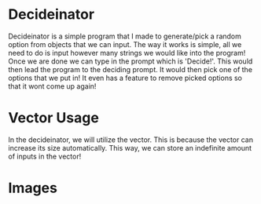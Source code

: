# Decideinator
Decideinator is a simple program that I made to generate/pick a random option from objects that we can input. The way it works is simple, all we need to do is input however many strings we would like into the program! Once we are done we can type in the prompt which is 'Decide!'. This would then lead the program to the deciding prompt. It would then pick one of the options that we put in! It even has a feature to remove picked options so that it wont come up again!

# Vector Usage
In the decideinator, we will utilize the vector. This is because the vector can increase its size automatically. This way, we can store an indefinite amount of inputs in the vector!

# Images

